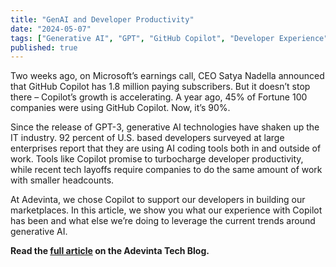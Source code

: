 ```yaml
---
title: "GenAI and Developer Productivity"
date: "2024-05-07"
tags: ["Generative AI", "GPT", "GitHub Copilot", "Developer Experience", "Developer Productivity", "Surveys"]
published: true
---
```


Two weeks ago, on Microsoft’s earnings call, CEO Satya Nadella announced that GitHub Copilot has 1.8 million paying subscribers. But it doesn’t stop there – Copilot’s growth is accelerating. A year ago, 45% of Fortune 100 companies were using GitHub Copilot. Now, it’s 90%.

Since the release of GPT-3, generative AI technologies have shaken up the IT industry. 92 percent of U.S. based developers surveyed at large enterprises report that they are using AI coding tools both in and outside of work. Tools like Copilot promise to turbocharge developer productivity, while recent tech layoffs require companies to do the same amount of work with smaller headcounts.

At Adevinta, we chose Copilot to support our developers in building our marketplaces. In this article, we show you what our experience with Copilot has been and what else we’re doing to leverage the current trends around generative AI.

**Read the [full article](https://medium.com/adevinta-tech-blog/measuring-the-impact-of-generative-ai-on-developer-productivity-928b3cbfcc24) on the Adevinta Tech Blog.**